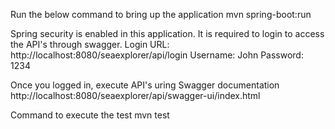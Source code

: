 Run the below command to bring up the application
mvn spring-boot:run

Spring security is enabled in this application. It is required to login to access the API's through swagger.
Login URL: http://localhost:8080/seaexplorer/api/login
Username: John
Password: 1234

Once you logged in, execute API's uring Swagger documentation
http://localhost:8080/seaexplorer/api/swagger-ui/index.html

Command to execute the test
mvn test

